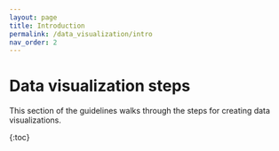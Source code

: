 ```yaml
---
layout: page
title: Introduction
permalink: /data_visualization/intro
nav_order: 2
---
```

# Data visualization steps

This section of the guidelines walks through the steps for creating data visualizations.

{:toc}